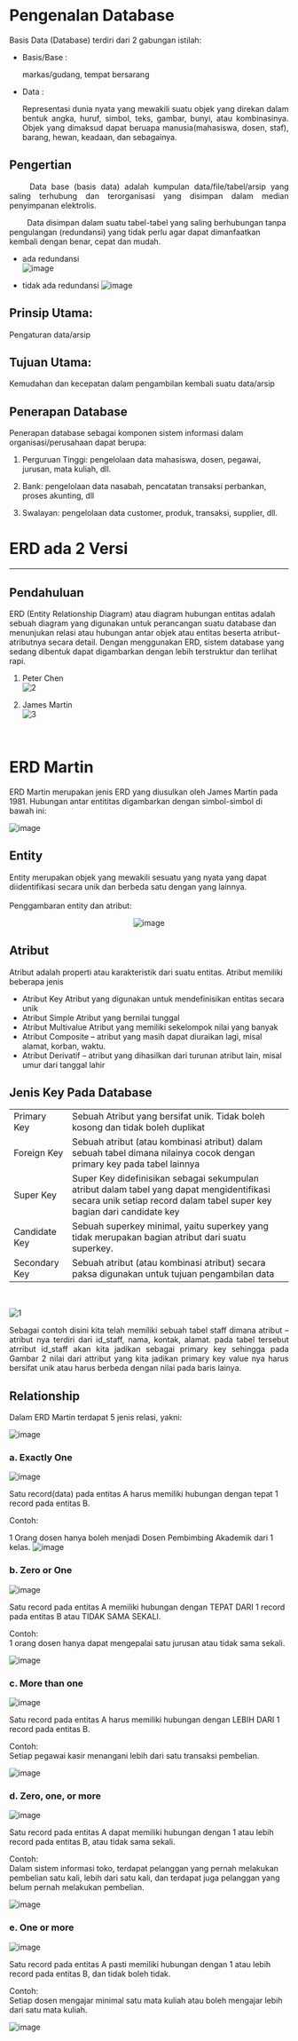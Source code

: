 # Pengenalan Database


Basis Data (Database) terdiri dari 2 gabungan istilah:
- Basis/Base : <p style="text-align: justify;"> markas/gudang, tempat bersarang

- Data : <p style="text-align: justify;">Representasi dunia nyata yang mewakili suatu objek yang direkan dalam bentuk angka, huruf, simbol, teks, gambar, bunyi, atau kombinasinya. Objek yang dimaksud dapat beruapa manusia(mahasiswa, dosen, staf), barang, hewan, keadaan, dan sebagainya.

## Pengertian
<p style="text-align: justify;">
&emsp;&emsp;  Data base (basis data) adalah kumpulan data/file/tabel/arsip yang saling terhubung dan terorganisasi yang disimpan dalam median penyimpanan elektrolis.

&emsp;&emsp; Data disimpan dalam suatu tabel-tabel yang saling berhubungan tanpa pengulangan (redundansi) yang tidak perlu agar dapat dimanfaatkan kembali dengan benar, cepat dan mudah.

* ada redundansi <br>
![image](https://user-images.githubusercontent.com/73374855/151656704-eccc8405-8752-41c6-8341-b930d25c4f38.png)
<Gambar perbandinag tabel basis data yang redudansi dan tidak>

* tidak ada redundansi
![image](https://user-images.githubusercontent.com/73374855/151656850-234f8cf8-4cd8-4178-ae88-e61fd37e7fa7.png)

## Prinsip Utama:
Pengaturan data/arsip

## Tujuan Utama: 
Kemudahan dan kecepatan dalam pengambilan kembali suatu data/arsip

## Penerapan Database

Penerapan database sebagai komponen sistem informasi dalam organisasi/perusahaan dapat berupa:

1. Perguruan Tinggi: pengelolaan data mahasiswa, dosen, pegawai, jurusan, mata kuliah, dll.

2. Bank: pengelolaan data nasabah, pencatatan transaksi perbankan, proses akunting, dll

3. Swalayan: pengelolaan data customer, produk, transaksi, supplier, dll.

# ERD ada 2 Versi 
---
## Pendahuluan

ERD (Entity Relationship Diagram) atau diagram hubungan entitas adalah sebuah diagram yang digunakan untuk perancangan suatu database dan menunjukan relasi atau hubungan antar objek atau entitas beserta atribut-atributnya secara detail. Dengan menggunakan ERD, sistem database yang sedang dibentuk dapat digambarkan dengan lebih terstruktur dan terlihat rapi.
 
1. Peter Chen<br>
![2](https://user-images.githubusercontent.com/73374855/151656571-c48991ae-2c42-43f4-bddc-86af987fdca8.jpg)

2. James Martin<br>
![3](https://user-images.githubusercontent.com/73374855/151656580-df60aa29-8789-4ef6-b014-0d37b21397cf.jpg)

<br>

# ERD Martin

ERD Martin merupakan jenis ERD yang diusulkan oleh James Martin pada 1981. Hubungan antar entititas digambarkan dengan simbol-simbol di bawah ini:

![image](https://user-images.githubusercontent.com/73374855/151655654-7997e6e9-a1ed-46ff-bab0-f784b33b6c89.png)

## Entity 

Entity merupakan objek yang mewakili sesuatu yang nyata yang dapat diidentifikasi secara unik dan berbeda satu dengan yang lainnya.
<br><br>
Penggambaran entity dan atribut:
<br><center>
 ![image](https://user-images.githubusercontent.com/73374855/151655686-7f111dd5-42c8-482f-9cb7-152b72fef971.png)</center>

## Atribut
Atribut adalah properti atau karakteristik dari suatu entitas. Atribut memiliki beberapa jenis
- Atribut Key
Atribut yang digunakan untuk mendefinisikan entitas secara unik
- Atribut Simple
Atribut yang bernilai tunggal
- Atribut Multivalue
Atribut yang memiliki sekelompok nilai yang banyak 
- Atribut Composite – atribut yang masih dapat diuraikan lagi, misal alamat, korban, waktu.
- Atribut Derivatif – atribut yang dihasilkan dari turunan atribut lain, misal umur dari tanggal lahir

## Jenis Key Pada Database 

<table style="width:100%">
  <tr>
    <td>Primary Key </td>
    <td>Sebuah Atribut yang bersifat unik. Tidak boleh kosong dan tidak boleh duplikat</td>
  </tr>
  <tr>
    <td>Foreign Key </td>
    <td>Sebuah atribut (atau kombinasi atribut) dalam sebuah tabel dimana nilainya cocok dengan primary key pada tabel lainnya</td>
  </tr>
  <tr>
    <td>Super Key </td>
    <td>Super Key didefinisikan sebagai sekumpulan atribut dalam tabel yang dapat mengidentifikasi secara unik setiap record dalam tabel super key bagian dari candidate key</td>
  </tr>
  <tr>
    <td>Candidate Key </td>
    <td>Sebuah superkey minimal, yaitu superkey yang tidak merupakan bagian atribut dari suatu superkey.</td>
  </tr>
  <tr>
    <td>Secondary Key </td>
    <td>Sebuah atribut (atau kombinasi atribut) secara paksa digunakan untuk tujuan pengambilan data</td>
  </tr>
</table>

<br>

  ![1](https://user-images.githubusercontent.com/73374855/151656605-177ac4e2-f8c8-4e0b-bd4d-d7eb98970ce7.jpg)

<p style="text-align: justify;">
Sebagai contoh disini kita telah memiliki sebuah tabel staff dimana atribut – atribut nya terdiri dari id_staff, nama, kontak, alamat. pada tabel tersebut atrribut id_staff akan kita jadikan sebagai primary key sehingga pada Gambar 2 nilai dari attribut yang kita jadikan primary key value nya harus bersifat unik atau harus berbeda dengan nilai pada baris lainya.

## Relationship

Dalam ERD Martin terdapat 5 jenis relasi, yakni:

![image](https://user-images.githubusercontent.com/73374855/151655944-cce7d95f-3768-42e8-a878-006ac5826b24.png)
 
### a.	Exactly One 

![image](https://user-images.githubusercontent.com/73374855/151655960-c5f7ed82-a412-4212-a9d8-b13d8b1a0079.png)

Satu record(data) pada entitas A harus memiliki hubungan dengan tepat 1 record pada entitas B.

Contoh:

1 Orang dosen hanya boleh menjadi Dosen Pembimbing Akademik dari 1 kelas. 
![image](https://user-images.githubusercontent.com/73374855/151656128-80116d92-92fa-491f-8fa2-549c97f0f632.png)

### b.	Zero or One

![image](https://user-images.githubusercontent.com/73374855/151655964-2d165d54-72f1-463b-aa38-28870a4b3d54.png)

Satu record pada entitas A memiliki hubungan dengan TEPAT DARI 1 record pada entitas B atau TIDAK SAMA SEKALI.

Contoh:<br>
1 orang dosen hanya dapat mengepalai satu jurusan atau tidak sama sekali.

![image](https://user-images.githubusercontent.com/73374855/151656098-3f837eea-644c-44f2-b758-ff3606e52848.png)


### c.	More than one
 
![image](https://user-images.githubusercontent.com/73374855/151655985-7197d661-b6ed-4b5a-9ab1-4942b925489c.png)

Satu record pada entitas A harus memiliki hubungan dengan LEBIH DARI 1 record pada entitas B.

Contoh:<br>
Setiap pegawai kasir menangani lebih dari satu transaksi pembelian.

![image](https://user-images.githubusercontent.com/73374855/151656070-b74231f5-b8a3-47fa-992b-25eb6f6ca481.png)

### d.	Zero, one, or more
 
![image](https://user-images.githubusercontent.com/73374855/151655989-de38a874-7c34-4183-bb15-5ec2635116b0.png)

Satu record pada entitas A dapat memiliki hubungan dengan 1 atau lebih record pada entitas B, atau tidak sama sekali.

Contoh:<br>
Dalam sistem informasi toko, terdapat pelanggan yang pernah melakukan pembelian satu kali, lebih dari satu kali, dan terdapat juga pelanggan yang belum pernah melakukan pembelian.
 
![image](https://user-images.githubusercontent.com/73374855/151656053-f050b0ff-4760-4eb1-a69d-abd38d58655f.png)

### e.	One or more
 
![image](https://user-images.githubusercontent.com/73374855/151655986-41d13417-456e-4be3-bc57-6e72e3f244aa.png)

Satu record pada entitas A pasti memiliki hubungan dengan 1 atau lebih record pada entitas B, dan tidak boleh tidak.

Contoh:<br>
Setiap dosen mengajar minimal satu mata kuliah atau boleh mengajar lebih dari satu mata kuliah.

![image](https://user-images.githubusercontent.com/73374855/151656013-36a65533-e1b3-46ec-adbe-7ff601e5708b.png)



